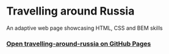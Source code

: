 # Travelling around Russia

An adaptive web page showcasing HTML, CSS and BEM skills

### [Open travelling-around-russia on GitHub Pages](https://glpsch.github.io/travelling-around-russia)
